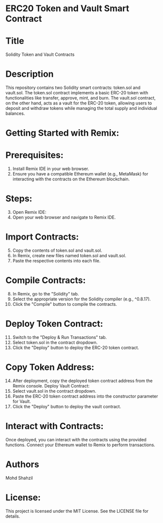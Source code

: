 # ERC20 Token and Vault Smart Contract

# Title
Solidity Token and Vault Contracts

# Description

This repository contains two Solidity smart contracts: token.sol and vault.sol. The token.sol contract implements a basic ERC-20 token with functionalities like transfer, approve, mint, and burn. The vault.sol contract, on the other hand, acts as a vault for the ERC-20 token, allowing users to deposit and withdraw tokens while managing the total supply and individual balances.

# Getting Started with Remix:

# Prerequisites:
1. Install Remix IDE in your web browser.
2. Ensure you have a compatible Ethereum wallet (e.g., MetaMask) for interacting with the contracts on the Ethereum blockchain.
# Steps:
3. Open Remix IDE:
4. Open your web browser and navigate to Remix IDE.
# Import Contracts:
5. Copy the contents of token.sol and vault.sol.
6. In Remix, create new files named token.sol and vault.sol.
7. Paste the respective contents into each file.
# Compile Contracts:
8. In Remix, go to the "Solidity" tab.
9. Select the appropriate version for the Solidity compiler (e.g., ^0.8.17).
10. Click the "Compile" button to compile the contracts.
# Deploy Token Contract:
11. Switch to the "Deploy & Run Transactions" tab.
12. Select token.sol in the contract dropdown.
13. Click the "Deploy" button to deploy the ERC-20 token contract.
# Copy Token Address:

14. After deployment, copy the deployed token contract address from the Remix console.
Deploy Vault Contract:
15. Select vault.sol in the contract dropdown.
16. Paste the ERC-20 token contract address into the constructor parameter for Vault.
17. Click the "Deploy" button to deploy the vault contract.
# Interact with Contracts:

Once deployed, you can interact with the contracts using the provided functions.
Connect your Ethereum wallet to Remix to perform transactions.
# Authors
Mohd Shahzil
# License:
This project is licensed under the MIT License. See the LICENSE file for details.

